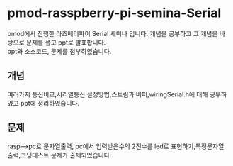 # pmod-rasspberry-pi-semina-Serial

pmod에서 진행한 라즈베리파이 Serial 세미나 입니다. 개념을 공부하고 그 개념을 바탕으로 문제를 풀고 ppt로 발표합니다.  
ppt와 소스코드, 문제를 첨부하였습니다.


## 개념

여러가지 통신비교,시리얼통신 설정방법,스트림과 버퍼,wiringSerial.h에 대해 공부하였고 ppt에 정리하였습니다.

## 문제

rasp-->pc로 문자열출력, pc에서 입력받은수의 2진수를 led로 표현하기,특정문자열 출력,코딩테스트 문제가 출제되었습니다.



